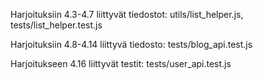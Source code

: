<p> Harjoituksiin 4.3-4.7 liittyvät tiedostot: utils/list_helper.js, tests/list_helper.test.js</p>
<p> Harjoituksiin 4.8-4.14 liittyvä tiedosto: tests/blog_api.test.js </p>
<p> Harjoitukseen 4.16 liittyvät testit: tests/user_api.test.js </p>
